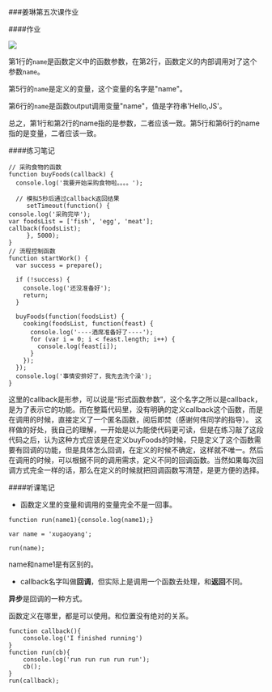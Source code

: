 ###姜琳第五次课作业

####作业

![](https://o3b126ie1.qnssl.com/avatar/081d10a4-6e49-47a5-8f9b-ca7d48dacb78)

第1行的`name`是函数定义中的函数参数，在第2行，函数定义的内部调用对了这个参数`name`。

第5行的`name`是定义的变量，这个变量的名字是"name"。

第6行的`name`是函数output调用变量"name"，值是字符串'Hello,JS'。

总之，第1行和第2行的name指的是参数，二者应该一致。第5行和第6行的name指的是变量，二者应该一致。


####练习笔记

	// 采购食物的函数
	function buyFoods(callback) {
	  console.log('我要开始采购食物啦。。。。');

	  // 模拟5秒后通过callback返回结果
	 	 setTimeout(function() {
    console.log('采购完毕');
    var foodsList = ['fish', 'egg', 'meat'];
    callback(foodsList);
	 	 }, 5000);
	}
	// 流程控制函数
	function startWork() {
	  var success = prepare();
	
	  if (!success) {
	    console.log('还没准备好');
	    return;
	  }
	
	  buyFoods(function(foodsList) {
	    cooking(foodsList, function(feast) {
	      console.log('----酒席准备好了----');
	      for (var i = 0; i < feast.length; i++) {
	        console.log(feast[i]);
	      }
	    });
	  });
	  console.log('事情安排好了，我先去洗个澡');
	}
这里的callback是形参，可以说是“形式函数参数”，这个名字之所以是callback，是为了表示它的功能。而在整篇代码里，没有明确的定义callback这个函数，而是在调用的时候，直接定义了一个匿名函数，阅后即焚（感谢何伟同学的指导）。
这样做的好处，我自己的理解，一开始是以为能使代码更可读，但是在练习敲了这段代码之后，认为这种方式应该是在定义buyFoods的时候，只是定义了这个函数需要有回调的功能，但是具体怎么回调，在定义的时候不确定，这样就不唯一。然后在调用的时候，可以根据不同的调用需求，定义不同的回调函数。当然如果每次回调方式完全一样的话，那么在定义的时候就把回调函数写清楚，是更方便的选择。

####听课笔记

- 函数定义里的变量和调用的变量完全不是一回事。

`function run(name1){console.log(name1);}`

`var name = 'xugaoyang';`

`run(name);`

name和name1是有区别的。

- callback名字叫做**回调**，但实际上是调用一个函数去处理，和**返回**不同。

**异步**是回调的一种方式。

函数定义在哪里，都是可以使用。和位置没有绝对的关系。


	function callback(){
	    console.log('I finished running')
	}
	function run(cb){
	    console.log('run run run run run');
	    cb();
	}
	run(callback);



